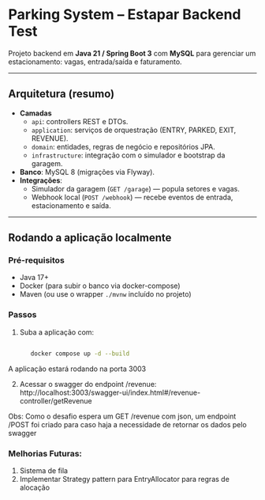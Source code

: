 # Parking System – Estapar Backend Test

Projeto backend em **Java 21 / Spring Boot 3** com **MySQL** para gerenciar um estacionamento: vagas, entrada/saída e faturamento.

---

## Arquitetura (resumo)

- **Camadas**
  - `api`: controllers REST e DTOs.
  - `application`: serviços de orquestração (ENTRY, PARKED, EXIT, REVENUE).
  - `domain`: entidades, regras de negócio e repositórios JPA.
  - `infrastructure`: integração com o simulador e bootstrap da garagem.
- **Banco**: MySQL 8 (migrações via Flyway).
- **Integrações**:
  - Simulador da garagem (`GET /garage`) — popula setores e vagas.
  - Webhook local (`POST /webhook`) — recebe eventos de entrada, estacionamento e saída.

---

## Rodando a aplicação localmente

### Pré-requisitos
- Java 17+
- Docker (para subir o banco via docker-compose)
- Maven (ou use o wrapper `./mvnw` incluído no projeto)

### Passos

1. Suba a aplicação com:
   ```bash
   
      docker compose up -d --build

   ```

A aplicação estará rodando na porta 3003

2. Acessar o swagger do endpoint /revenue: 
http://localhost:3003/swagger-ui/index.html#/revenue-controller/getRevenue

Obs: Como o desafio espera um GET /revenue com json, um endpoint /POST foi criado para caso haja a necessidade de retornar os dados pelo swagger

### Melhorias Futuras:
1. Sistema de fila
2. Implementar Strategy pattern para EntryAllocator para regras de alocação 